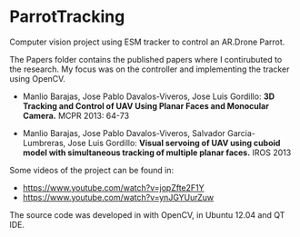 # ParrotTracking
Computer vision project using ESM tracker to control an AR.Drone Parrot.

The Papers folder contains the published papers where I contirubuted to the research. My focus was on the controller and implementing the tracker using OpenCV. 

- Manlio Barajas, Jose Pablo Davalos-Viveros, Jose Luis Gordillo: **3D Tracking and Control of UAV Using Planar Faces and Monocular Camera.** MCPR 2013: 64-73

- Manlio Barajas, Jose Pablo Davalos-Viveros, Salvador Garcia-Lumbreras, Jose Luis Gordillo: **Visual servoing of UAV using cuboid model with simultaneous tracking of multiple planar faces.** IROS 2013


Some videos of the project can be found in:
- https://www.youtube.com/watch?v=jopZfte2F1Y
- https://www.youtube.com/watch?v=ynJGYUurZuw

The source code was developed in with OpenCV, in Ubuntu 12.04 and QT IDE.